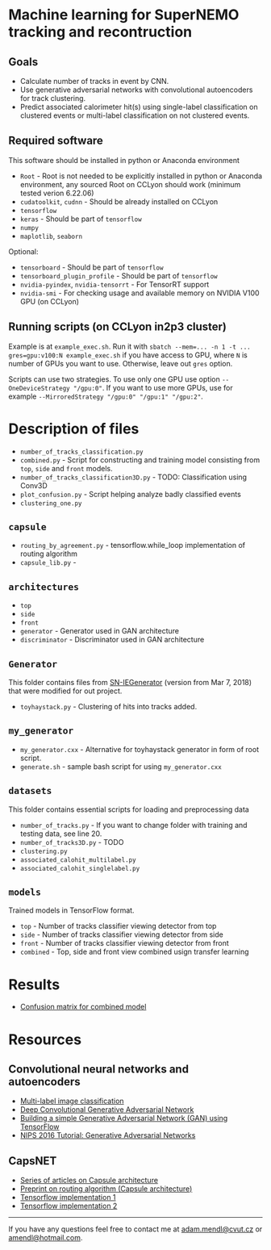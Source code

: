 # Machine learning for SuperNEMO tracking and recontruction
## Goals
 * Calculate number of tracks in event by CNN.
 * Use generative adversarial networks with convolutional autoencoders for track clustering.
 * Predict associated calorimeter hit(s) using single-label classification on clustered events or multi-label classification on not clustered events.
## Required software
This software should be installed in python or Anaconda environment
 * `Root` - Root is not needed to be explicitly installed in python or Anaconda environment, any sourced Root on CCLyon should work (minimum tested verion 6.22.06)
 * `cudatoolkit`, `cudnn` - Should be already installed on CCLyon 
 * `tensorflow`
 * `keras` - Should be part of `tensorflow`
 * `numpy`
 * `maplotlib`, `seaborn`
 
Optional:
 * `tensorboard` - Should be part of `tensorflow`
 * `tensorboard_plugin_profile` - Should be part of `tensorflow`
 * `nvidia-pyindex`, `nvidia-tensorrt` - For TensorRT support
 * `nvidia-smi` -  For checking usage and available memory on NVIDIA V100 GPU (on CCLyon)
## Running scripts (on CCLyon in2p3 cluster)
Example is at `example_exec.sh`. Run it with `sbatch --mem=... -n 1 -t ... gres=gpu:v100:N example_exec.sh` if you have access to GPU, where `N` is number of GPUs you want to use. Otherwise, leave out `gres` option.

Scripts can use two strategies. To use only one GPU use option `--OneDeviceStrategy "/gpu:0"`. If you want to use more GPUs, use for example `--MirroredStrategy "/gpu:0" "/gpu:1" "/gpu:2"`.

# Description of files
 * `number_of_tracks_classification.py`
 * `combined.py` - Script for constructing and training model consisting from `top`, `side` and `front` models.
 * `number_of_tracks_classification3D.py` - TODO: Classification using Conv3D
 * `plot_confusion.py` - Script helping analyze badly classified events
 * `clustering_one.py`
## `capsule`
 * `routing_by_agreement.py` - tensorflow.while_loop implementation of routing algorithm
 * `capsule_lib.py` - 
## `architectures`
 * `top`
 * `side`
 * `front`
 * `generator` - Generator used in GAN architecture
 * `discriminator` - Discriminator used in GAN architecture
## `Generator`
This folder contains files from [SN-IEGenerator](https://github.com/SuperNEMO-DBD/SN-IEgenerator) (version from Mar 7, 2018) that were modified for out project. 
 * `toyhaystack.py` - Clustering of hits into tracks added.
## `my_generator`
 * `my_generator.cxx` - Alternative for toyhaystack generator in form of root script.
 * `generate.sh` - sample bash script for using `my_generator.cxx` 
## `datasets`
This folder contains essential scripts for loading and preprocessing data
 * `number_of_tracks.py` - If you want to change folder with training and testing data, see line 20.
 * `number_of_tracks3D.py` - TODO
 * `clustering.py`
 * `associated_calohit_multilabel.py`
 * `associated_calohit_singlelabel.py`
## `models`
Trained models in TensorFlow format.
 * `top` - Number of tracks classifier viewing detector from top
 * `side` - Number of tracks classifier viewing detector from side
 * `front` - Number of tracks classifier viewing detector from front
 * `combined` - Top, side and front view combined usign transfer learning
# Results
* [Confusion matrix for combined model](./ImagesAndDocuments/combined.pdf)

# Resources
## Convolutional neural networks and autoencoders
 * [Multi-label image classification](https://towardsdatascience.com/multi-label-image-classification-with-neural-network-keras-ddc1ab1afede)
 * [Deep Convolutional Generative Adversarial Network](https://www.tensorflow.org/tutorials/generative/dcgan)
 * [Building a simple Generative Adversarial Network (GAN) using TensorFlow](https://blog.paperspace.com/implementing-gans-in-tensorflow/)
 * [NIPS 2016 Tutorial: Generative Adversarial Networks](https://arxiv.org/pdf/1701.00160.pdf)
## CapsNET
 * [Series of articles on Capsule architecture](https://pechyonkin.me/capsules-1/)
 * [Preprint on routing algorithm (Capsule architecture)](https://arxiv.org/abs/1710.09829)
 * [Tensorflow implementation 1](https://www.kaggle.com/code/giovanimachado/capsnet-tensorflow-implementation)
 * [Tensorflow implementation 2](https://towardsdatascience.com/implementing-capsule-network-in-tensorflow-11e4cca5ecae)


---
If you have any questions feel free to contact me at [adam.mendl@cvut.cz](mailto:adam.mendl@cvut.cz) or [amendl@hotmail.com](mailto:amendl@hotmail.com).
